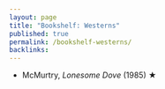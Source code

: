 ```yaml
---
layout: page
title: "Bookshelf: Westerns"
published: true
permalink: /bookshelf-westerns/
backlinks: 
---
```


* McMurtry, *Lonesome Dove* (1985) ★
